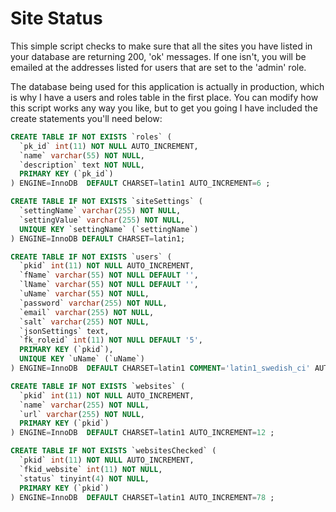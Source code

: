 # Site Status

This simple script checks to make sure that all the sites you have listed in
your database are returning 200, 'ok' messages. If one isn't, you will be 
emailed at the addresses listed for users that are set to the 'admin' role.

The database being used for this application is actually in production, which
is why I have a users and roles table in the first place. You can modify how
this script works any way you like, but to get you going I have included the
create statements you'll need below:

```sql
CREATE TABLE IF NOT EXISTS `roles` (
  `pk_id` int(11) NOT NULL AUTO_INCREMENT,
  `name` varchar(55) NOT NULL,
  `description` text NOT NULL,
  PRIMARY KEY (`pk_id`)
) ENGINE=InnoDB  DEFAULT CHARSET=latin1 AUTO_INCREMENT=6 ;

CREATE TABLE IF NOT EXISTS `siteSettings` (
  `settingName` varchar(255) NOT NULL,
  `settingValue` varchar(255) NOT NULL,
  UNIQUE KEY `settingName` (`settingName`)
) ENGINE=InnoDB DEFAULT CHARSET=latin1;

CREATE TABLE IF NOT EXISTS `users` (
  `pkid` int(11) NOT NULL AUTO_INCREMENT,
  `fName` varchar(55) NOT NULL DEFAULT '',
  `lName` varchar(55) NOT NULL DEFAULT '',
  `uName` varchar(55) NOT NULL,
  `password` varchar(255) NOT NULL,
  `email` varchar(255) NOT NULL,
  `salt` varchar(255) NOT NULL,
  `jsonSettings` text,
  `fk_roleid` int(11) NOT NULL DEFAULT '5',
  PRIMARY KEY (`pkid`),
  UNIQUE KEY `uName` (`uName`)
) ENGINE=InnoDB  DEFAULT CHARSET=latin1 COMMENT='latin1_swedish_ci' AUTO_INCREMENT=2 ;

CREATE TABLE IF NOT EXISTS `websites` (
  `pkid` int(11) NOT NULL AUTO_INCREMENT,
  `name` varchar(255) NOT NULL,
  `url` varchar(255) NOT NULL,
  PRIMARY KEY (`pkid`)
) ENGINE=InnoDB  DEFAULT CHARSET=latin1 AUTO_INCREMENT=12 ;

CREATE TABLE IF NOT EXISTS `websitesChecked` (
  `pkid` int(11) NOT NULL AUTO_INCREMENT,
  `fkid_website` int(11) NOT NULL,
  `status` tinyint(4) NOT NULL,
  PRIMARY KEY (`pkid`)
) ENGINE=InnoDB  DEFAULT CHARSET=latin1 AUTO_INCREMENT=78 ;
```